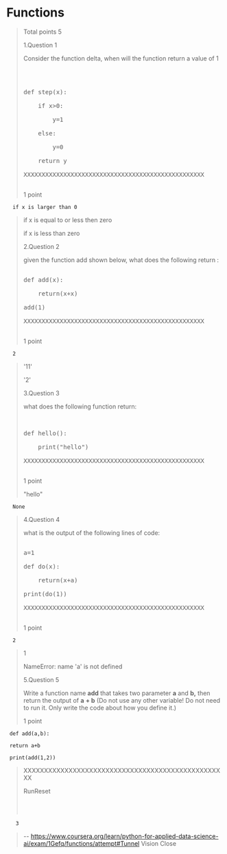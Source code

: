# Functions
> 
> Total points 5
> 
>  1.Question 1
> 
> Consider the function delta, when will the function return a value of 1
> 
> <pre contenteditable="false" data-language="python" style="opacity: 1;" tabindex="0">
> 
>
> 
> def step(x):
> 
>     if x>0:
> 
>         y=1
> 
>     else:
> 
>         y=0
> 
>     return y
> 
> XXXXXXXXXXXXXXXXXXXXXXXXXXXXXXXXXXXXXXXXXXXXXXXXXX
> 
> </pre>
> 
> 1 point 
> 

      if x is larger than 0 
> 
>  if x is equal to or less then zero 
> 
>  if x is less than zero 
> 
>  2.Question 2
> 
> given the function add shown below, what does the following return :
> 
> <pre contenteditable="false" data-language="python" style="opacity: 1;" tabindex="0">
> 
> def add(x):
> 
>     return(x+x)
> 
> add(1)
> 
> XXXXXXXXXXXXXXXXXXXXXXXXXXXXXXXXXXXXXXXXXXXXXXXXXX
> 
> </pre>
> 
> 1 point 
> 

      2 
> 
>  '11' 
> 
>  '2' 
> 
>  3.Question 3
> 
> what does the following function return:
> 
> <pre contenteditable="false" data-language="python" style="opacity: 1;" tabindex="0">
> 
> 
> def hello():
> 
>     print("hello")
> 
> XXXXXXXXXXXXXXXXXXXXXXXXXXXXXXXXXXXXXXXXXXXXXXXXXX
> 
> </pre>
> 
> 1 point 
> 
>  "hello" 
> 

      None 
> 
>  4.Question 4
> 
> what is the output of the following lines of code:
> 
> <pre contenteditable="false" data-language="python" style="opacity: 1;" tabindex="0">
> 
> a=1
> 
> def do(x):
> 
>     return(x+a)
> 
> print(do(1))
> 
> XXXXXXXXXXXXXXXXXXXXXXXXXXXXXXXXXXXXXXXXXXXXXXXXXX
> 
> </pre>
> 
> 1 point 
> 

      2 
> 
>  1 
> 
>  NameError: name 'a' is not defined 
> 
>  5.Question 5
> 
> Write a function name **add** that takes two parameter **a** and **b,** then return the output of **a** **+ b** (Do not use any other variable! Do not need to run it. Only write the code about how you define it.)
> 
> 1 point 
> 

     def add(a,b):
     
     return a+b
     
     print(add(1,2))
> 
> XXXXXXXXXXXXXXXXXXXXXXXXXXXXXXXXXXXXXXXXXXXXXXXXXX
> 
> RunReset
> 
> <pre class="rc-ConsoleOutput">
> 

       3
> 
> </pre>
>
> -- https://www.coursera.org/learn/python-for-applied-data-science-ai/exam/1Gefq/functions/attempt#Tunnel Vision Close
